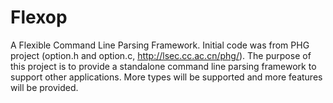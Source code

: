 # Flexop

A Flexible Command Line Parsing Framework. Initial code was from PHG project (option.h and option.c, http://lsec.cc.ac.cn/phg/). The purpose of this project is to provide a standalone command line parsing framework to support other applications. More types will be supported and more features will be provided.
